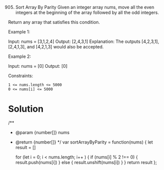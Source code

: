 905. Sort Array By Parity
Given an integer array nums, move all the even integers at the beginning of the array followed by all the odd integers.

Return any array that satisfies this condition.

 

Example 1:

Input: nums = [3,1,2,4]
Output: [2,4,3,1]
Explanation: The outputs [4,2,3,1], [2,4,1,3], and [4,2,1,3] would also be accepted.

Example 2:

Input: nums = [0]
Output: [0]

 

Constraints:

    1 <= nums.length <= 5000
    0 <= nums[i] <= 5000

# Solution
/**
 * @param {number[]} nums
 * @return {number[]}
 */
var sortArrayByParity = function(nums) {
    let result = []

    for (let i = 0; i < nums.length; i++ ) {
        if (nums[i] % 2 !== 0) {
            result.push(nums[i])
        } else {
            result.unshift(nums[i])
        }
    }
    return result
};
